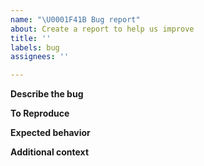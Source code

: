 ```yaml
---
name: "\U0001F41B Bug report"
about: Create a report to help us improve
title: ''
labels: bug
assignees: ''

---
```


<!-- Thank you for reporting a possible bug.  Please fill in as much of the template below as you can. -->

**Describe the bug**
<!-- A clear and concise description of what the bug is. -->

**To Reproduce**
<!-- Steps to reproduce the behavior: -->

**Expected behavior**
<!-- A clear and concise description of what you expected to happen. -->

**Additional context**
<!-- Add any other context about the problem here. -->
